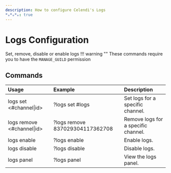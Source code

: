 ```yaml
---
description: How to configure Celendi's Logs
ᴴₒᴴₒᴴₒ: true
---
```

# Logs Configuration

Set, remove, disable or enable logs
!!! warning ""
    These commands require you to have the `MANAGE_GUILD` permission

## Commands

| Usage | Example | Description |
| :--- | :--- | :--- |
| logs set &lt;#channel\|id&gt; | ?logs set #logs | Set logs for a specific channel. |
| logs remove &lt;#channel\|id&gt; | ?logs remove 837029304117362708 | Remove logs for a specific channel. |
| logs enable | ?logs enable | Enable logs. |
| logs disable | ?logs disable | Disable logs. |
| logs panel | ?logs panel | View the logs panel. |
